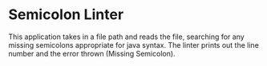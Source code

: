 # Semicolon Linter
This application takes in a file path and reads the file, searching for any missing semicolons appropriate for java
syntax. The linter prints out the line number and the error thrown (Missing Semicolon).
